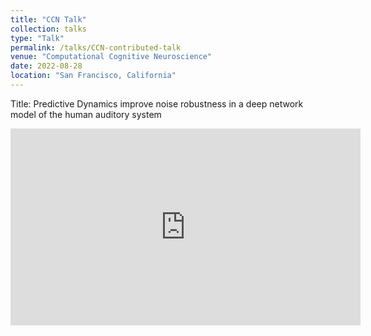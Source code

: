 ```yaml
---
title: "CCN Talk"
collection: talks
type: "Talk"
permalink: /talks/CCN-contributed-talk
venue: "Computational Cognitive Neuroscience"
date: 2022-08-28
location: "San Francisco, California"
---
```

Title: Predictive Dynamics improve noise robustness in a deep network model of the human auditory system
<iframe width="560" height="315" src="https://www.youtube.com/embed/8rQVUKW1xEE?start=99" title="YouTube video player" frameborder="0" allow="accelerometer; autoplay; clipboard-write; encrypted-media; gyroscope; picture-in-picture; web-share" allowfullscreen></iframe>

